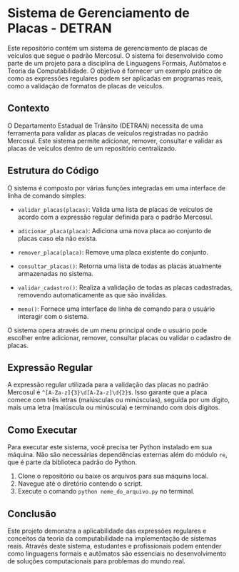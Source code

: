 # Sistema de Gerenciamento de Placas - DETRAN

Este repositório contém um sistema de gerenciamento de placas de veículos que segue o padrão Mercosul. O sistema foi desenvolvido como parte de um projeto para a disciplina de Linguagens Formais, Autômatos e Teoria da Computabilidade. O objetivo é fornecer um exemplo prático de como as expressões regulares podem ser aplicadas em programas reais, como a validação de formatos de placas de veículos.

## Contexto

O Departamento Estadual de Trânsito (DETRAN) necessita de uma ferramenta para validar as placas de veículos registradas no padrão Mercosul. Este sistema permite adicionar, remover, consultar e validar as placas de veículos dentro de um repositório centralizado.

## Estrutura do Código

O sistema é composto por várias funções integradas em uma interface de linha de comando simples:

- `validar_placas(placas)`: Valida uma lista de placas de veículos de acordo com a expressão regular definida para o padrão Mercosul.

- `adicionar_placa(placa)`: Adiciona uma nova placa ao conjunto de placas caso ela não exista.

- `remover_placa(placa)`: Remove uma placa existente do conjunto.

- `consultar_placas()`: Retorna uma lista de todas as placas atualmente armazenadas no sistema.

- `validar_cadastro()`: Realiza a validação de todas as placas cadastradas, removendo automaticamente as que são inválidas.

- `menu()`: Fornece uma interface de linha de comando para o usuário interagir com o sistema.

O sistema opera através de um menu principal onde o usuário pode escolher entre adicionar, remover, consultar placas ou validar o cadastro de placas.

## Expressão Regular

A expressão regular utilizada para a validação das placas no padrão Mercosul é `^[A-Za-z]{3}\d[A-Za-z]\d{2}$`. Isso garante que a placa comece com três letras (maiúsculas ou minúsculas), seguida por um dígito, mais uma letra (maiúscula ou minúscula) e terminando com dois dígitos. 

## Como Executar

Para executar este sistema, você precisa ter Python instalado em sua máquina. Não são necessárias dependências externas além do módulo `re`, que é parte da biblioteca padrão do Python.

1. Clone o repositório ou baixe os arquivos para sua máquina local.
2. Navegue até o diretório contendo o script.
3. Execute o comando `python nome_do_arquivo.py` no terminal.

## Conclusão

Este projeto demonstra a aplicabilidade das expressões regulares e conceitos da teoria da computabilidade na implementação de sistemas reais. Através deste sistema, estudantes e profissionais podem entender como linguagens formais e autômatos são essenciais no desenvolvimento de soluções computacionais para problemas do mundo real.


